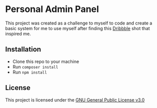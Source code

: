 # Personal Admin Panel
This project was created as a challenge to myself to code and create a basic system for me to use myself after finding this [Dribbble](https://dribbble.com/shots/3166166-Personal-Admin-Panel) shot that inspired me.

## Installation
- Clone this repo to your machine
- Run `composer install`
- Run `npm install`

## License
This project is licensed under the [GNU General Public License v3.0](https://choosealicense.com/licenses/gpl-3.0/)
